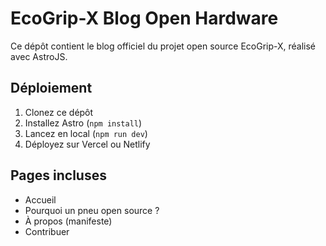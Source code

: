 # EcoGrip-X Blog Open Hardware

Ce dépôt contient le blog officiel du projet open source EcoGrip-X, réalisé avec AstroJS.

## Déploiement

1. Clonez ce dépôt
2. Installez Astro (`npm install`)
3. Lancez en local (`npm run dev`)
4. Déployez sur Vercel ou Netlify

## Pages incluses
- Accueil
- Pourquoi un pneu open source ?
- À propos (manifeste)
- Contribuer